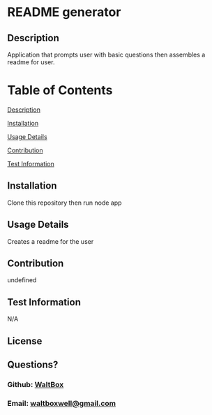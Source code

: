 # README generator

  ## Description

  Application that prompts user with basic questions then assembles a readme for user.

  # Table of Contents 
[Description](#description)

[Installation](#installation) 

[Usage Details](#usage-details)

[Contribution](#contribution)

[Test Information](#test-information)

  ## Installation
  
  Clone this repository then run node app

  ## Usage Details

  Creates a readme for the user

  ## Contribution

  undefined

  ## Test Information

  N/A

  ## License

  

  ## Questions?

  ### Github: <a href= "https://github.com/WaltBox">WaltBox</a>
  ### Email: <a href= "mailto:waltboxwell@gmail.com">waltboxwell@gmail.com</a>
